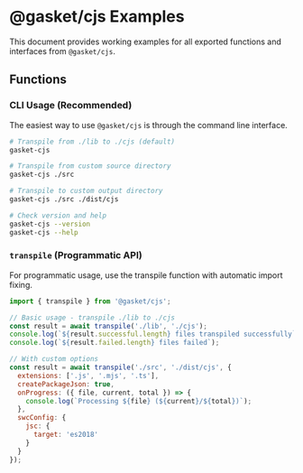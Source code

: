 # @gasket/cjs Examples

This document provides working examples for all exported functions and interfaces from `@gasket/cjs`.

## Functions

### CLI Usage (Recommended)

The easiest way to use `@gasket/cjs` is through the command line interface.

```bash
# Transpile from ./lib to ./cjs (default)
gasket-cjs

# Transpile from custom source directory
gasket-cjs ./src

# Transpile to custom output directory
gasket-cjs ./src ./dist/cjs

# Check version and help
gasket-cjs --version
gasket-cjs --help
```

### `transpile` (Programmatic API)

For programmatic usage, use the transpile function with automatic import fixing.

```javascript
import { transpile } from '@gasket/cjs';

// Basic usage - transpile ./lib to ./cjs
const result = await transpile('./lib', './cjs');
console.log(`${result.successful.length} files transpiled successfully`);
console.log(`${result.failed.length} files failed`);

// With custom options
const result = await transpile('./src', './dist/cjs', {
  extensions: ['.js', '.mjs', '.ts'],
  createPackageJson: true,
  onProgress: ({ file, current, total }) => {
    console.log(`Processing ${file} (${current}/${total})`);
  },
  swcConfig: {
    jsc: {
      target: 'es2018'
    }
  }
});
```
